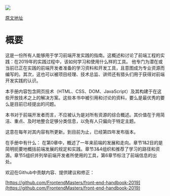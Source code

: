 ![](https://frontendmasters.com/books/front-end-handbook/2019/assets/images/FM_2019Cover_final.jpg)

[原文地址](https://frontendmasters.com/books/front-end-handbook/2019/)

# 概要
这是一份所有人能够用于学习前端开发实践的指南。这概述和讨论了前端工程的实践：在2019年的实践过程中，该如何学习和使用什么样的工具。
他专门为潜在或当前已正在实践的前端开发者准备的学习资料和开发工具，且意图成为专业资源而编写的。其次，这也可以被项目经理、技术总监、讲师还有猎头们用于获得对前端开发实践的认识。

本手册内容包含网页技术（HTML、CSS、DOM、JavaScript）及其构建于在这些开放技术之上的解决方案。这些本书中被引用和讨论的资料，要么是最优秀的要么是目前已经提出的问题。

本书对于前端开发者而言，不应被认为是对所有资源的综合概述。其价值在于用简洁、重点、及时地整合足够分类信息，以免有人只偏向于特定主题。

这意在每年对其内容有所更新。到目前为止，已经第四年发布版本。

在手册中有什么：
在第0章中，概述了一年来前端的发展和走向。章节1&2目的是简明扼要地概括前端发展的规定和实践。章节3&4组织和推荐了学习的路径和资源。章节5组织并列举前端开发者所使用的工具，第6章节标注了前端信息的出处。

欢迎在Github中贡献内容、提供建议和修正：

[https://github.com/FrontendMasters/front-end-handbook-2019](https://github.com/FrontendMasters/front-end-handbook-2019)